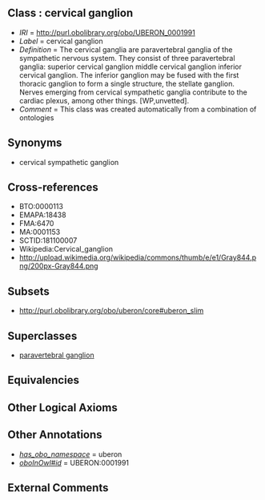 
## Class : cervical ganglion

 * *IRI* = http://purl.obolibrary.org/obo/UBERON_0001991
 * *Label* = cervical ganglion
 * *Definition* = The cervical ganglia are paravertebral ganglia of the sympathetic nervous system. They consist of three paravertebral ganglia: superior cervical ganglion middle cervical ganglion inferior cervical ganglion. The inferior ganglion may be fused with the first thoracic ganglion to form a single structure, the stellate ganglion. Nerves emerging from cervical sympathetic ganglia contribute to the cardiac plexus, among other things. [WP,unvetted].
 * *Comment* = This class was created automatically from a combination of ontologies

## Synonyms

 * cervical sympathetic ganglion

## Cross-references

 * BTO:0000113
 * EMAPA:18438
 * FMA:6470
 * MA:0001153
 * SCTID:181100007
 * Wikipedia:Cervical_ganglion
 * http://upload.wikimedia.org/wikipedia/commons/thumb/e/e1/Gray844.png/200px-Gray844.png

## Subsets

 * http://purl.obolibrary.org/obo/uberon/core#uberon_slim

## Superclasses

 * [paravertebral ganglion](../../UBERON/07/UBERON_0001807.md)

## Equivalencies


## Other Logical Axioms


## Other Annotations

 * *[has_obo_namespace](../../ce/oboInOwl#hasOBONamespace.md)* = uberon
 * *[oboInOwl#id](../../id/oboInOwl#id.md)* = UBERON:0001991

## External Comments

